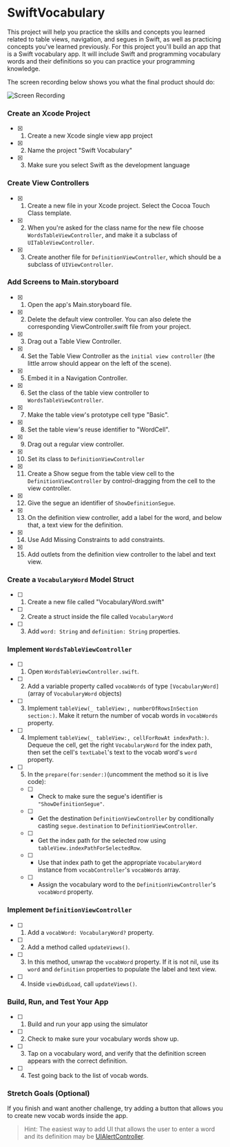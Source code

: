 # SwiftVocabulary

This project will help you practice the skills and concepts you learned related to table views, navigation, and segues in Swift, as well as practicing concepts you've learned previously. For this project you'll build an app that is a Swift vocabulary app. It will include Swift and programming vocabulary words and their definitions so you can practice your programming knowledge.

The screen recording below shows you what the final product should do:

![Screen Recording](https://github.com/LambdaSchool/SwiftVocabulary/blob/master/ScreenRecording.gif)

### Create an Xcode Project

- [x] 1. Create a new Xcode single view app project
- [x] 2. Name the project "Swift Vocabulary"
- [x] 3. Make sure you select Swift as the development language

### Create View Controllers

- [x] 1. Create a new file in your Xcode project. Select the Cocoa Touch Class template.
- [x] 2. When you're asked for the class name for the new file choose `WordsTableViewController`, and make it a subclass of `UITableViewController`.
- [x] 3. Create another file for `DefinitionViewController`, which should be a subclass of `UIViewController`.

### Add Screens to Main.storyboard

- [x] 1. Open the app's Main.storyboard file.
- [x] 2. Delete the default view controller. You can also delete the corresponding ViewController.swift file from your project.
- [x] 3. Drag out a Table View Controller.
- [x] 4. Set the Table View Controller as the `initial view controller` (the little arrow should appear on the left of the scene).
- [x] 5. Embed it in a Navigation Controller.
- [x] 6. Set the class of the table view controller to `WordsTableViewController`.
- [x] 7. Make the table view's prototype cell type "Basic".
- [x] 8. Set the table view's reuse identifier to "WordCell".
- [x] 9. Drag out a regular view controller.
- [x] 10. Set its class to `DefinitionViewController`
- [x] 11. Create a Show segue from the table view cell to the `DefinitionViewController` by control-dragging from the cell to the view controller.
- [x] 12. Give the segue an identifier of `ShowDefinitionSegue`.
- [x] 13. On the definition view controller, add a label for the word, and below that, a text view for the definition.
- [x] 14. Use Add Missing Constraints to add constraints.
- [x] 15. Add outlets from the definition view controller to the label and text view.

### Create a `VocabularyWord` Model Struct

- [ ] 1. Create a new file called "VocabularyWord.swift"
- [ ] 2. Create a struct inside the file called `VocabularyWord`
- [ ] 3. Add `word: String` and `definition: String` properties.

### Implement `WordsTableViewController`

- [ ] 1. Open `WordsTableViewController.swift`.
- [ ] 2. Add a variable property called `vocabWords` of type `[VocabularyWord]` (array of `VocabularyWord` objects)
- [ ] 3. Implement `tableView(_ tableView:, numberOfRowsInSection section:)`. Make it return the number of vocab words in `vocabWords` property.
- [ ] 4. Implement `tableView(_ tableView:, cellForRowAt indexPath:)`. Dequeue the cell, get the right `VocabularyWord` for the index path, then set the cell's `textLabel`'s text to the vocab word's `word` property.
- [ ] 5. In the `prepare(for:sender:)`(uncomment the method so it is live code):
    - [ ] * Check to make sure the segue's identifier is `"ShowDefinitionSegue"`.
    - [ ] * Get the destination `DefinitionViewController` by conditionally casting `segue.destination` to `DefinitionViewController`.
    - [ ] * Get the index path for the selected row using `tableView.indexPathForSelectedRow`.
    - [ ] * Use that index path to get the appropriate `VocabularyWord` instance from `vocabController`'s `vocabWords` array.
    - [ ] * Assign the vocabulary word to the `DefinitionViewController`'s `vocabWord` property.

### Implement `DefinitionViewController`

- [ ] 1. Add a `vocabWord: VocabularyWord?` property.
- [ ] 2. Add a method called `updateViews()`. 
- [ ] 3. In this method, unwrap the `vocabWord` property. If it is not nil, use its `word` and `definition` properties to populate the label and text view.
- [ ] 4. Inside `viewDidLoad`, call `updateViews()`.

### Build, Run, and Test Your App

- [ ] 1. Build and run your app using the simulator
- [ ] 2. Check to make sure your vocabulary words show up.
- [ ] 3. Tap on a vocabulary word, and verify that the definition screen appears with the correct definition.
- [ ] 4. Test going back to the list of vocab words.

### Stretch Goals (Optional)

If you finish and want another challenge, try adding a button that allows you to create new vocab words inside the app.

> Hint: The easiest way to add UI that allows the user to enter a word and its definition may be [UIAlertController](https://developer.apple.com/documentation/uikit/uialertcontroller).

